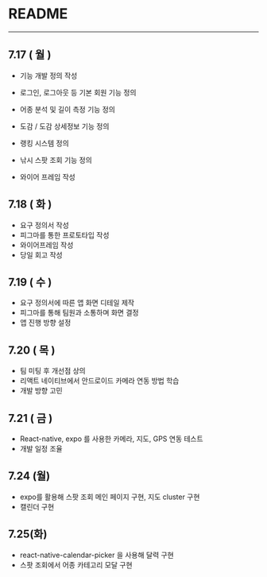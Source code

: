 # README

---

## 7.17 ( 월 )

- 기능 개발 정의 작성

- 로그인, 로그아웃 등 기본 회원 기능 정의
- 어종 분석 및 길이 측정 기능 정의
- 도감 / 도감 상세정보 기능 정의
- 랭킹 시스템 정의
- 낚시 스팟 조회 기능 정의
- 와이어 프레임 작성

## 7.18 ( 화 )

- 요구 정의서 작성
- 피그마를 통한 프로토타입 작성
- 와이어프레임 작성
- 당일 회고 작성

## 7.19 ( 수 )

- 요구 정의서에 따른 앱 화면 디테일 제작
- 피그마를 통해 팀원과 소통하며 화면 결정
- 앱 진행 방향 설정

## 7.20 ( 목 )

- 팀 미팅 후 개선점 상의
- 리액트 네이티브에서 안드로이드 카메라 연동 방법 학습
- 개발 방향 고민

## 7.21 ( 금 )

- React-native, expo 를 사용한 카메라, 지도, GPS 연동 테스트
- 개발 일정 조율

## 7.24 (월)

- expo를 활용해 스팟 조회 메인 페이지 구현, 지도 cluster 구현
- 캘린더 구현

## 7.25(화)

- react-native-calendar-picker 을 사용해 달력 구현
- 스팟 조회에서 어종 카테고리 모달 구현
